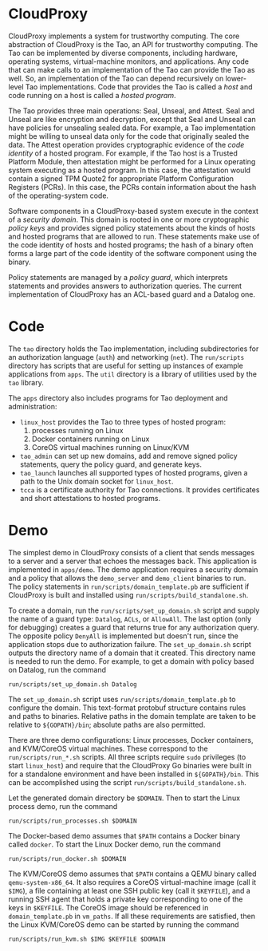 CloudProxy
==========

CloudProxy implements a system for trustworthy computing. The core abstraction
of CloudProxy is the Tao, an API for trustworthy computing. The Tao can be
implemented by diverse components, including hardware, operating systems,
virtual-machine monitors, and applications. Any code that can make calls to an
implementation of the Tao can provide the Tao as well. So, an implementation of
the Tao can depend recursively on lower-level Tao implementations. Code that
provides the Tao is called a _host_ and code running on a host is called a
_hosted program_.

The Tao provides three main operations: Seal, Unseal, and Attest. Seal and
Unseal are like encryption and decryption, except that Seal and Unseal can have
policies for unsealing sealed data. For example, a Tao implementation might
be willing to unseal data only for the code that originally sealed the data. The
Attest operation provides cryptographic evidence of the _code identity_ of a
hosted program. For example, if the Tao host is a Trusted Platform Module, then
attestation might be performed for a Linux operating system executing as a
hosted program. In this case, the attestation would contain a signed TPM Quote2
for appropriate Platform Configuration Registers (PCRs). In this case, the PCRs
contain information about the hash of the operating-system code.

Software components in a CloudProxy-based system execute in the context of a
_security domain_. This domain is rooted in one or more cryptographic _policy
keys_ and provides signed policy statements about the kinds of hosts and hosted
programs that are allowed to run. These statements make use of the code identity
of hosts and hosted programs; the hash of a binary often forms a large part of
the code identity of the software component using the binary.

Policy statements are managed by a _policy guard_, which interprets statements
and provides answers to authorization queries. The current implementation of
CloudProxy has an ACL-based guard and a Datalog one.

Code
====

The `tao` directory holds the Tao implementation, including subdirectories for
an authorization language (`auth`) and networking (`net`). The `run/scripts`
directory has scripts that are useful for setting up instances of example
applications from `apps`. The `util` directory is a library of utilities used by
the `tao` library.

The `apps` directory also includes programs for Tao deployment and
administration:

- `linux_host` provides the Tao to three types of hosted program:
  1. processes running on Linux
  2. Docker containers running on Linux
  3. CoreOS virtual machines running on Linux/KVM
- `tao_admin` can set up new domains, add and remove signed policy
    statements, query the policy guard, and generate keys.
- `tao_launch` launches all supported types of hosted programs, given a
    path to the Unix domain socket for `linux_host`.
- `tcca` is a certificate authority for Tao connections. It provides
  certificates and short attestations to hosted programs.

Demo
====

The simplest demo in CloudProxy consists of a client that sends messages to a
server and a server that echoes the messages back. This application is
implemented in `apps/demo`. The demo application requires a security domain and
a policy that allows the `demo_server` and `demo_client` binaries to run. The
policy statements in `run/scripts/domain_template.pb` are sufficient if
CloudProxy is built and installed using `run/scripts/build_standalone.sh`.

To create a domain, run the `run/scripts/set_up_domain.sh` script and supply the
name of a guard type: `Datalog`, `ACLs`, or `AllowAll`. The last option (only
for debugging) creates a guard that returns true for any authorization query.
The opposite policy `DenyAll` is implemented but doesn't run, since the
application stops due to authorization failure. The `set_up_domain.sh` script
outputs the directory name of a domain that it created. This directory name is
needed to run the demo. For example, to get a domain with policy based on
Datalog, run the command

	run/scripts/set_up_domain.sh Datalog

The `set_up_domain.sh` script uses `run/scripts/domain_template.pb` to configure
the domain. This text-format protobuf structure contains rules and paths to
binaries. Relative paths in the domain template are taken to be relative to
`${GOPATH}/bin`; absolute paths are also permitted.

There are three demo configurations: Linux processes, Docker containers, and
KVM/CoreOS virtual machines. These correspond to the `run/scripts/run_*.sh`
scripts. All three scripts require `sudo` privileges (to start `linux_host`) and
require that the CloudProxy Go binaries were built in for a standalone
environment and have been installed in `${GOPATH}/bin`. This can be accomplished
using the script `run/scripts/build_standalone.sh`.

Let the generated domain directory be `$DOMAIN`. Then to start the Linux process
demo, run the command

	run/scripts/run_processes.sh $DOMAIN

The Docker-based demo assumes that `$PATH` contains a Docker binary called
`docker`. To start the Linux Docker demo, run the command

	run/scripts/run_docker.sh $DOMAIN

The KVM/CoreOS demo assumes that `$PATH` contains a QEMU binary called
`qemu-system-x86_64`. It also requires a CoreOS virtual-machine image (call it
`$IMG`), a file containing at least one SSH public key (call it `$KEYFILE`), and
a running SSH agent that holds a private key corresponding to one of the keys in
`$KEYFILE`. The CoreOS image should be referenced in `domain_template.pb` in
`vm_paths`. If all these requirements are satisfied, then the Linux KVM/CoreOS
demo can be started by running the command

	run/scripts/run_kvm.sh $IMG $KEYFILE $DOMAIN
